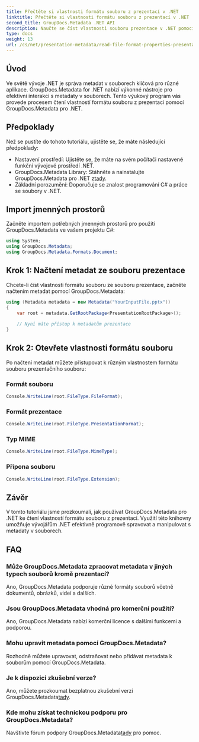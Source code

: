 ```yaml
---
title: Přečtěte si vlastnosti formátu souboru z prezentací v .NET
linktitle: Přečtěte si vlastnosti formátu souboru z prezentací v .NET
second_title: GroupDocs.Metadata .NET API
description: Naučte se číst vlastnosti souboru prezentace v .NET pomocí GroupDocs.Metadata. Získejte přístup k podrobnostem o formátu souboru programově.
type: docs
weight: 13
url: /cs/net/presentation-metadata/read-file-format-properties-presentations/
---
```

## Úvod
Ve světě vývoje .NET je správa metadat v souborech klíčová pro různé aplikace. GroupDocs.Metadata for .NET nabízí výkonné nástroje pro efektivní interakci s metadaty v souborech. Tento výukový program vás provede procesem čtení vlastností formátu souboru z prezentací pomocí GroupDocs.Metadata pro .NET.
## Předpoklady
Než se pustíte do tohoto tutoriálu, ujistěte se, že máte následující předpoklady:
- Nastavení prostředí: Ujistěte se, že máte na svém počítači nastavené funkční vývojové prostředí .NET.
-  GroupDocs.Metadata Library: Stáhněte a nainstalujte GroupDocs.Metadata pro .NET z[tady](https://releases.groupdocs.com/metadata/net/).
- Základní porozumění: Doporučuje se znalost programování C# a práce se soubory v .NET.

## Import jmenných prostorů
Začněte importem potřebných jmenných prostorů pro použití GroupDocs.Metadata ve vašem projektu C#:
```csharp
using System;
using GroupDocs.Metadata;
using GroupDocs.Metadata.Formats.Document;
```
## Krok 1: Načtení metadat ze souboru prezentace
Chcete-li číst vlastnosti formátu souboru ze souboru prezentace, začněte načtením metadat pomocí GroupDocs.Metadata:
```csharp
using (Metadata metadata = new Metadata("YourInputFile.pptx"))
{
    var root = metadata.GetRootPackage<PresentationRootPackage>();
    
    // Nyní máte přístup k metadatům prezentace
}
```
## Krok 2: Otevřete vlastnosti formátu souboru
Po načtení metadat můžete přistupovat k různým vlastnostem formátu souboru prezentačního souboru:
### Formát souboru
```csharp
Console.WriteLine(root.FileType.FileFormat);
```
### Formát prezentace
```csharp
Console.WriteLine(root.FileType.PresentationFormat);
```
### Typ MIME
```csharp
Console.WriteLine(root.FileType.MimeType);
```
### Přípona souboru
```csharp
Console.WriteLine(root.FileType.Extension);
```

## Závěr
V tomto tutoriálu jsme prozkoumali, jak používat GroupDocs.Metadata pro .NET ke čtení vlastností formátu souboru z prezentací. Využití této knihovny umožňuje vývojářům .NET efektivně programově spravovat a manipulovat s metadaty v souborech.

## FAQ
### Může GroupDocs.Metadata zpracovat metadata v jiných typech souborů kromě prezentací?
Ano, GroupDocs.Metadata podporuje různé formáty souborů včetně dokumentů, obrázků, videí a dalších.
### Jsou GroupDocs.Metadata vhodná pro komerční použití?
Ano, GroupDocs.Metadata nabízí komerční licence s dalšími funkcemi a podporou.
### Mohu upravit metadata pomocí GroupDocs.Metadata?
Rozhodně můžete upravovat, odstraňovat nebo přidávat metadata k souborům pomocí GroupDocs.Metadata.
### Je k dispozici zkušební verze?
 Ano, můžete prozkoumat bezplatnou zkušební verzi GroupDocs.Metadata[tady](https://releases.groupdocs.com/).
### Kde mohu získat technickou podporu pro GroupDocs.Metadata?
 Navštivte fórum podpory GroupDocs.Metadata[tady](https://forum.groupdocs.com/c/metadata/14) pro pomoc.